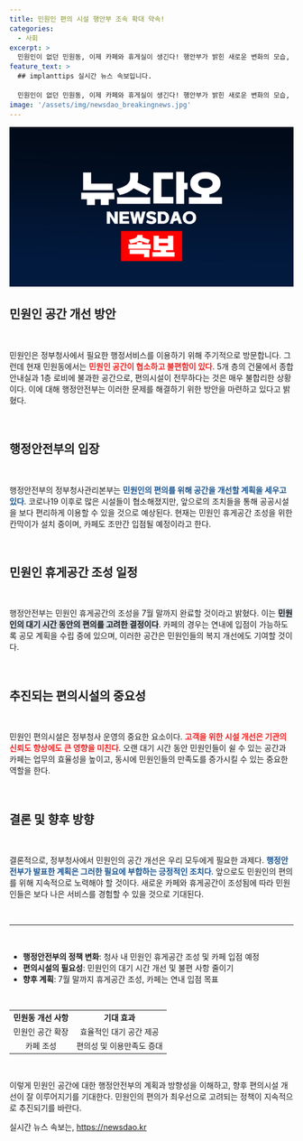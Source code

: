 ```yaml
---
title: 민원인 편의 시설 행안부 조속 확대 약속!
categories:
  - 사회
excerpt: >
  민원인이 없던 민원동, 이제 카페와 휴게실이 생긴다! 행안부가 밝힌 새로운 변화의 모습, 더 쾌적한 민원 처리를 기대해도 좋다!
feature_text: >
  ## implanttips 실시간 뉴스 속보입니다.

  민원인이 없던 민원동, 이제 카페와 휴게실이 생긴다! 행안부가 밝힌 새로운 변화의 모습, 더 쾌적한 민원 처리를 기대해도 좋다!
image: '/assets/img/newsdao_breakingnews.jpg'
---
```


<p><img src="/assets/img/newsdao_breakingnews.jpg" alt="implanttips 속보" /></p>

<h2 data-ke-size="size26">민원인 공간 개선 방안</h2>

<p data-ke-size="size16">&nbsp;</p>

<p>민원인은 정부청사에서 필요한 행정서비스를 이용하기 위해 주기적으로 방문합니다. 그런데 현재 민원동에서는 <b><span style="color: #ee2323;">민원인 공간이 협소하고 불편함이 있다</span></b>. 5개 층의 건물에서 종합 안내실과 1층 로비에 불과한 공간으로, 편의시설이 전무하다는 것은 매우 불합리한 상황이다. 이에 대해 행정안전부는 이러한 문제를 해결하기 위한 방안을 마련하고 있다고 밝혔다. </p>

<p data-ke-size="size16">&nbsp;</p>

<h2 data-ke-size="size26">행정안전부의 입장</h2>

<p data-ke-size="size16">&nbsp;</p>

<p>행정안전부의 정부청사관리본부는 <b><span style="color: #1a5490;">민원인의 편의를 위해 공간을 개선할 계획을 세우고 있다</span></b>. 코로나19 이후로 많은 시설들이 협소해졌지만, 앞으로의 조치들을 통해 공공시설을 보다 편리하게 이용할 수 있을 것으로 예상된다. 현재는 민원인 휴게공간 조성을 위한 칸막이가 설치 중이며, 카페도 조만간 입점될 예정이라고 한다. </p>

<p data-ke-size="size16">&nbsp;</p>

<h2 data-ke-size="size26">민원인 휴게공간 조성 일정</h2>

<p data-ke-size="size16">&nbsp;</p>

<p>행정안전부는 민원인 휴게공간의 조성을 7월 말까지 완료할 것이라고 밝혔다. 이는 <b><span style="background-color: #21538527;">민원인의 대기 시간 동안의 편의를 고려한 결정이다</span></b>. 카페의 경우는 연내에 입점이 가능하도록 공모 계획을 수립 중에 있으며, 이러한 공간은 민원인들의 복지 개선에도 기여할 것이다. </p>

<p data-ke-size="size16">&nbsp;</p>

<h2 data-ke-size="size26">추진되는 편의시설의 중요성</h2>

<p data-ke-size="size16">&nbsp;</p>

<p>민원인 편의시설은 정부청사 운영의 중요한 요소이다. <b><span style="color: #ee2323;">고객을 위한 시설 개선은 기관의 신뢰도 향상에도 큰 영향을 미친다</span></b>. 오랜 대기 시간 동안 민원인들이 쉴 수 있는 공간과 카페는 업무의 효율성을 높이고, 동시에 민원인들의 만족도를 증가시킬 수 있는 중요한 역할을 한다. </p>

<p data-ke-size="size16">&nbsp;</p>

<h2 data-ke-size="size26">결론 및 향후 방향</h2>

<p data-ke-size="size16">&nbsp;</p>

<p>결론적으로, 정부청사에서 민원인의 공간 개선은 우리 모두에게 필요한 과제다. <b><span style="color: #1a5490;">행정안전부가 발표한 계획은 그러한 필요에 부합하는 긍정적인 조치다</span></b>. 앞으로도 민원인의 편의를 위해 지속적으로 노력해야 할 것이다. 새로운 카페와 휴게공간이 조성됨에 따라 민원인들은 보다 나은 서비스를 경험할 수 있을 것으로 기대된다. </p>

<p data-ke-size="size16">&nbsp;</p>

<hr>

<p data-ke-size="size16">&nbsp;</p>

<ul>
    <li><b>행정안전부의 정책 변화</b>: 청사 내 민원인 휴게공간 조성 및 카페 입점 예정</li>
    <li><b>편의시설의 필요성</b>: 민원인의 대기 시간 개선 및 불편 사항 줄이기</li>
    <li><b>향후 계획</b>: 7월 말까지 휴게공간 조성, 카페는 연내 입점 목표</li>
</ul>

<p data-ke-size="size16">&nbsp;</p>

<table style="width: 100%;">
    <tbody>
        <tr>
            <td style="text-align: center; height: 17px;"><b>민원동 개선 사항</b></td>
            <td style="text-align: center; height: 17px;"><b>기대 효과</b></td>
        </tr>
        <tr>
            <td style="text-align: center; height: 17px;">민원인 공간 확장</td>
            <td style="text-align: center; height: 17px;">효율적인 대기 공간 제공</td>
        </tr>
        <tr>
            <td style="text-align: center; height: 17px;">카페 조성</td>
            <td style="text-align: center; height: 17px;">편의성 및 이용만족도 증대</td>
        </tr>
    </tbody>
</table> 

<p data-ke-size="size16">&nbsp;</p>

<p>이렇게 민원인 공간에 대한 행정안전부의 계획과 방향성을 이해하고, 향후 편의시설 개선이 잘 이루어지기를 기대한다. 민원인의 편의가 최우선으로 고려되는 정책이 지속적으로 추진되기를 바란다.</p>
실시간 뉴스 속보는, <a href="https://newsdao.kr" rel="dofollow">https://newsdao.kr</a>


